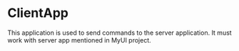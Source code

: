 # ClientApp
This application is used to send commands to the server application. It must work with server app mentioned in MyUI project.
